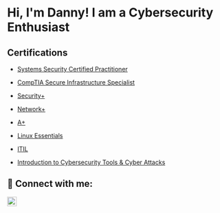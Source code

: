 <h1>Hi, I'm Danny! I am a Cybersecurity Enthusiast 

<h2>Certifications</h2>

- [Systems Security Certified Practitioner](https://www.credly.com/badges/864cfd57-74c6-49d4-92f6-3bddf2eec3fe/public_url)

- [CompTIA Secure Infrastructure Specialist](https://www.credly.com/badges/5c1413b4-ddbf-4401-98db-1ffc7edca2c0/public_url)

- [Security+](https://www.credly.com/badges/e4a98c7e-43dd-4201-9e78-5ae06aa6e244/public_url)

- [Network+](https://www.credly.com/badges/5fd84cb4-a141-4247-ad01-bb7a96cc524e/public_url)

- [A+](https://www.credly.com/badges/7d392e7f-861e-4584-a86f-222070f402a1/public_url)

- [Linux Essentials](https://cs.lpi.org/caf/Xamman/certification/verify/LPI000639979/kclwe95k8n)

- [ITIL](https://file:///Users/DBrando214/Downloads/e-cert%20(1).pdf)

- [Introduction to Cybersecurity Tools & Cyber Attacks](https://www.credly.com/badges/38dfac53-a34d-4d60-b7a3-0b7bb024b3bb/public_url)
  

<h2> 🤳 Connect with me:</h2>

[<img align="left" alt="JoshMadakor | LinkedIn" width="22px" src="https://cdn.jsdelivr.net/npm/simple-icons@v3/icons/linkedin.svg" />][linkedin]




[linkedin]: https://www.linkedin.com/in/dannyb214/
